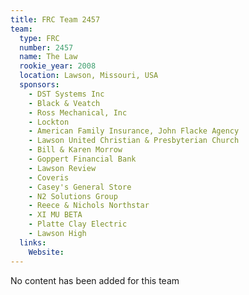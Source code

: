 ```yaml
---
title: FRC Team 2457
team:
  type: FRC
  number: 2457
  name: The Law
  rookie_year: 2008
  location: Lawson, Missouri, USA
  sponsors:
    - DST Systems Inc
    - Black & Veatch
    - Ross Mechanical, Inc
    - Lockton
    - American Family Insurance, John Flacke Agency
    - Lawson United Christian & Presbyterian Church
    - Bill & Karen Morrow
    - Goppert Financial Bank
    - Lawson Review
    - Coveris
    - Casey's General Store
    - N2 Solutions Group
    - Reece & Nichols Northstar
    - XI MU BETA
    - Platte Clay Electric
    - Lawson High
  links:
    Website: 
---
```

No content has been added for this team